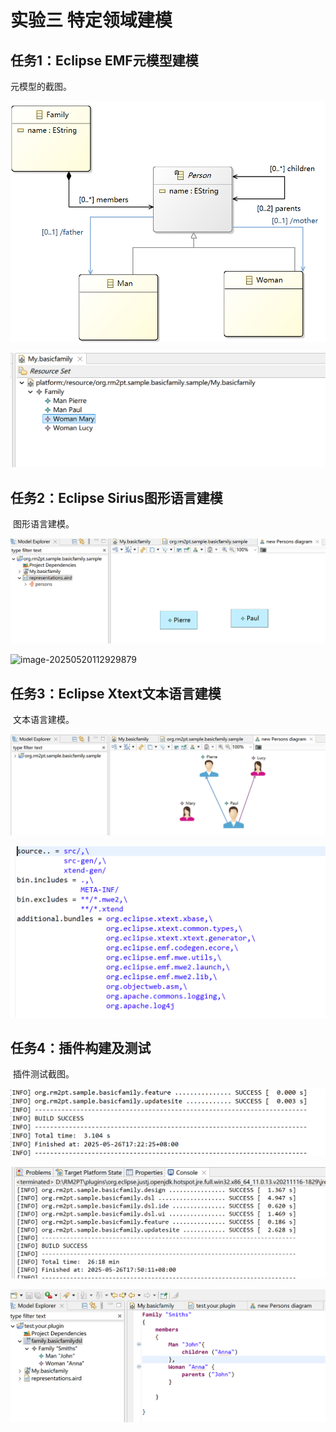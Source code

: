 # **实验三 特定领域建模**

## **任务1：Eclipse EMF元模型建模**

   元模型的截图。

![image-20250518100435177](https://github.com/MiaJ321/Lab03/blob/main/image/image-20250518100435177.png?raw=true)



![image-20250518101716960](https://github.com/MiaJ321/Lab03/blob/main/image/image-20250518101716960.png?raw=true)

## **任务2：Eclipse Sirius图形语言建模**

​    图形语言建模。

![image-20250520110104380](https://github.com/MiaJ321/Lab03/blob/main/image/image-20250520110104380.png?raw=true)



![image-20250520112929879](C:\Users\MiaJ\AppData\Roaming\Typora\typora-user-images\image-20250520112929879.png)

## **任务3：Eclipse Xtext文本语言建模**

​    文本语言建模。

![image-20250526171614814](https://github.com/MiaJ321/Lab03/blob/main/image/image-20250520112929879.png?raw=true)

![image-20250526171643993](https://github.com/MiaJ321/Lab03/blob/main/image/image-20250526171643993.png?raw=true)

## **任务4：插件构建及测试**

​    插件测试截图。

![image-20250526172235938](https://github.com/MiaJ321/Lab03/blob/main/image/image-20250526172235938.png?raw=true)

![image-20250526191907801](https://github.com/MiaJ321/Lab03/blob/main/image/image-20250526191907801.png?raw=true)

![image-20250526194358338](https://github.com/MiaJ321/Lab03/blob/main/image/image-20250526194358338.png?raw=true)
